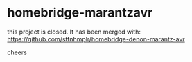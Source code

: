 # homebridge-marantzavr

this project is closed. It has been merged with:
https://github.com/stfnhmplr/homebridge-denon-marantz-avr

cheers
